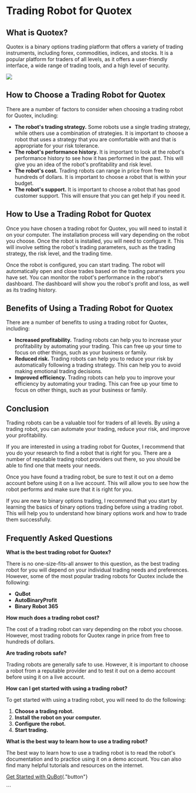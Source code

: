 # Trading Robot for Quotex

## What is Quotex?

Quotex is a binary options trading platform that offers a variety of
trading instruments, including forex, commodities, indices, and stocks.
It is a popular platform for traders of all levels, as it offers a
user-friendly interface, a wide range of trading tools, and a high level
of security.

[![](https://static.quotex.io/files/4_en/300_250.jpg)](https://traff.sbs/brokerqxlid)

## How to Choose a Trading Robot for Quotex

There are a number of factors to consider when choosing a trading robot
for Quotex, including:

-   **The robot\'s trading strategy.** Some robots use a single trading
    strategy, while others use a combination of strategies. It is
    important to choose a robot that uses a strategy that you are
    comfortable with and that is appropriate for your risk tolerance.
-   **The robot\'s performance history.** It is important to look at the
    robot\'s performance history to see how it has performed in the
    past. This will give you an idea of the robot\'s profitability and
    risk level.
-   **The robot\'s cost.** Trading robots can range in price from free
    to hundreds of dollars. It is important to choose a robot that is
    within your budget.
-   **The robot\'s support.** It is important to choose a robot that has
    good customer support. This will ensure that you can get help if you
    need it.

## How to Use a Trading Robot for Quotex

Once you have chosen a trading robot for Quotex, you will need to
install it on your computer. The installation process will vary
depending on the robot you choose. Once the robot is installed, you will
need to configure it. This will involve setting the robot\'s trading
parameters, such as the trading strategy, the risk level, and the
trading time.

Once the robot is configured, you can start trading. The robot will
automatically open and close trades based on the trading parameters you
have set. You can monitor the robot\'s performance in the robot\'s
dashboard. The dashboard will show you the robot\'s profit and loss, as
well as its trading history.

## Benefits of Using a Trading Robot for Quotex

There are a number of benefits to using a trading robot for Quotex,
including:

-   **Increased profitability.** Trading robots can help you to increase
    your profitability by automating your trading. This can free up your
    time to focus on other things, such as your business or family.
-   **Reduced risk.** Trading robots can help you to reduce your risk by
    automatically following a trading strategy. This can help you to
    avoid making emotional trading decisions.
-   **Improved efficiency.** Trading robots can help you to improve your
    efficiency by automating your trading. This can free up your time to
    focus on other things, such as your business or family.

## Conclusion

Trading robots can be a valuable tool for traders of all levels. By
using a trading robot, you can automate your trading, reduce your risk,
and improve your profitability.

If you are interested in using a trading robot for Quotex, I recommend
that you do your research to find a robot that is right for you. There
are a number of reputable trading robot providers out there, so you
should be able to find one that meets your needs.

Once you have found a trading robot, be sure to test it out on a demo
account before using it on a live account. This will allow you to see
how the robot performs and make sure that it is right for you.

If you are new to binary options trading, I recommend that you start by
learning the basics of binary options trading before using a trading
robot. This will help you to understand how binary options work and how
to trade them successfully.

## Frequently Asked Questions

**What is the best trading robot for Quotex?**

There is no one-size-fits-all answer to this question, as the best
trading robot for you will depend on your individual trading needs and
preferences. However, some of the most popular trading robots for Quotex
include the following:

-   **QuBot**
-   **AutoBinaryProfit**
-   **Binary Robot 365**

**How much does a trading robot cost?**

The cost of a trading robot can vary depending on the robot you choose.
However, most trading robots for Quotex range in price from free to
hundreds of dollars.

**Are trading robots safe?**

Trading robots are generally safe to use. However, it is important to
choose a robot from a reputable provider and to test it out on a demo
account before using it on a live account.

**How can I get started with using a trading robot?**

To get started with using a trading robot, you will need to do the
following:

1.  **Choose a trading robot.**
2.  **Install the robot on your computer.**
3.  **Configure the robot.**
4.  **Start trading.**

**What is the best way to learn how to use a trading robot?**

The best way to learn how to use a trading robot is to read the robot\'s
documentation and to practice using it on a demo account. You can also
find many helpful tutorials and resources on the internet.

[Get Started with
QuBot](\%22https://traff.sbs/brokerqxlid\%22){."button"}

\`\`\`

